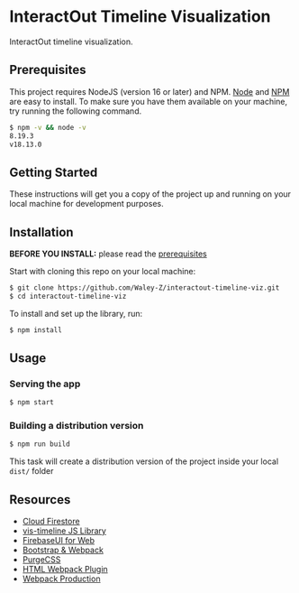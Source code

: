 # InteractOut Timeline Visualization

InteractOut timeline visualization.

## Prerequisites

This project requires NodeJS (version 16 or later) and NPM. [Node](http://nodejs.org/) and [NPM](https://npmjs.org/) are easy to install. To make sure you have them available on your machine, try running the following command.

```sh
$ npm -v && node -v
8.19.3
v18.13.0
```

## Getting Started

These instructions will get you a copy of the project up and running on your local machine for development purposes.

## Installation

**BEFORE YOU INSTALL:** please read the [prerequisites](#prerequisites)

Start with cloning this repo on your local machine:

```sh
$ git clone https://github.com/Waley-Z/interactout-timeline-viz.git
$ cd interactout-timeline-viz
```

To install and set up the library, run:

```sh
$ npm install
```

## Usage

### Serving the app

```sh
$ npm start
```

### Building a distribution version

```sh
$ npm run build
```

This task will create a distribution version of the project inside your local `dist/` folder

## Resources

* [Cloud Firestore](https://firebase.google.com/docs/firestore)
* [vis-timeline JS Library](https://github.com/visjs/vis-timeline)
* [FirebaseUI for Web](https://github.com/firebase/firebaseui-web/)
* [Bootstrap & Webpack](https://getbootstrap.com/docs/5.2/getting-started/webpack/)
* [PurgeCSS](https://purgecss.com/plugins/postcss.html)
* [HTML Webpack Plugin](https://github.com/jantimon/html-webpack-plugin)
* [Webpack Production](https://webpack.js.org/guides/production/)
